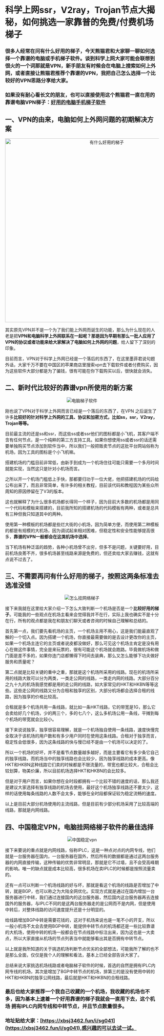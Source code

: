 # 科学上网ssr，V2ray，Trojan节点大揭秘，如何挑选一家靠普的免费/付费机场梯子

  ### 很多人经常在问有什么好用的梯子，今天熊猫君和大家聊一聊如何选择一个靠谱的电脑或手机梯子软件。谈到科学上网大家可能会联想到很火的一个词那就是VPN，新手朋友有时候会在电脑上搜索如何上外网，或者直接让熊猫君推荐个靠谱的VPN，我把自己怎么选择一个比较好的VPN思路分享给大家。

  ### 如果没有耐心看长文的朋友，也可以直接使用这个熊猫君一直在用的靠谱电脑VPN梯子：[好用的电脑手机梯子软件](https://xbsj3462.fun/i/sg041)

## 一、VPN的由来，电脑如何上外网问题的初期解决方案

<div align=center><img width="650" height="600" src="https://ss1.bdstatic.com/70cFuXSh_Q1YnxGkpoWK1HF6hhy/it/u=2924452108,712872079&fm=26&gp=0.jpg" alt="有什么好用的梯子"/></div>

  其实原先VPN并不是一个为了我们能上外网而诞生的功能，那么为什么现在的人老是把**VPN和电脑科学上外网联系在一起呢？**那是因为早期有那么一批人应用了VPN的协议或者功能来给大家解决了**电脑如何上外网的问题**，给人留下了深刻的印象。

  目前而言，VPN对于科学上外网已经是一个落后的东西了，在这里墨菲君说句题外话，大家千万不要在中国区的苹果商店里搜索vpn去下载软件或者付费购买，因为这些软件大部分都是为了骗钱，很有可能在你下载购买以后，很快就会消失。

## 二、新时代比较好的靠谱vpn所使用的新方案

<div align=center><img src="https://ss2.bdstatic.com/70cFvnSh_Q1YnxGkpoWK1HF6hhy/it/u=2735774947,3319851761&fm=15&gp=0.jpg" alt="电脑梯子软件"/></div>

  刚也说了VPN对于科学上外网而言已经是一个落后的东西了，在VPN 之后诞生了许多**比较好的针对科学上外网的工具、协议和加密方式，比如ss，ssr，V2ray，Trojan等等。**

  目前最主流的还是ss和ssr，而这些ss或者ssr他们的图标都是小飞机，其客户端不含有任何节点，是一个纯粹的第三方支持工具。如果你想使用ss或者ssr的话还需要单独购买节点添加到软件当中，所以我们一般把贩卖节点的这批平台网站俗称为机场，因为工具的图标是个小飞机嘛。

  搭建机场的门槛目前非常低，由新手到成为一个机场住往可能只需要一个多月时间就能实现，当然这只是针对小机场而言。

  之所以开一个机场门槛低上手快，那都要归功于一位大佬，他把搭建机场的代码给公布出来了，而且非常简单，有许多的相关教程，目前该代码和教程因为某些众所周知的原因停留在了V3的版本。

  这也就解释了为什么很多机场都长得同一个样子，因为目前大多数的机场都是用同一个代码和模板来搭建的，目前我所知的搭建机场的代码模板有两种，或者是总共有三种但我只知道其中的两种。

  使用第一种模板的机场都是些烂大街的小机场，因为简单方便，而使用第二种模板的都是有规模的大机场，因为调试起来相对困难，但稳定性和安全性能够提高很多，**靠谱的VPN一般都会在这类机场中选择**。

  当下机场有种泛滥的趋势，各种小机场曾不出穷，但多不是问题，关键要好用，目前机场良莠不齐，很多机场甚至线路来源是免费的，但还卖给大家去赚钱，这就有点说不过去了。

## 三、不需要再问有什么好用的梯子，按照这两条标准去选准没错

<div align=center><img src="https://ss0.bdstatic.com/70cFvHSh_Q1YnxGkpoWK1HF6hhy/it/u=1131041317,422095511&fm=26&gp=0.jpg" alt="怎么挂网络梯子"/></div>

  接下来我就在这里给大家介绍一下怎么大致判断一个机场是否是一个**比较好用的梯子**。可能我的一些观点在机场主看来会觉得我并不在行，实际上我也确实不是十分在行，所有的观点都是我在和朋友们聊天或者咨询的时候自己理解和总结的。

  首先第一点，我们要先看机场的主页，一个机场主用不用心，这是我们能最直观了解的一个切入点。因为搭建一个机场，你直接最需要做的是去设计更改你的主页，如果一个机场主连它的主页或者说皮都没做好，那么可见这个机场主肯定是没有用心在做这件事情，完全是来玩票的，很有可能这个机场就会跑路。毕竟做机场和做门面是差不多的，如果你连门店都懒得下时间去装典，那么又怎么能够下功夫做好服务和质量呢？

  第二点就是比较关键的重中之重，那就是这个机场所采用的线路。现在的机场所采用的线路大致可以分为两类，一类走公网的线路，一类走内网的线路。大部分百分之九十九的机场我感觉都是用的走公网的线路，如大家常见的HKT和HKBN等等这些。这些走公网的线路又分为合租和独享的区别，大部分机场都会选择合租的线路，因为独享的价格比较高。

  合租就是多个机场共用一条线路，就比如一条HKT线路，它的带宽是1G，那么它会卖给好几个机场，少的两三个，多的七八个，这么多机场公用一条线，平摊到每个机场的带宽就会比较小。

  接下来说说独享，独享很容易理解，就是一个机场独自使用一条线路，速度快慢完全取决于该机场的用户数和有多少用户同时在使用这条线路。合租对于独享而言，稳定性会低很多，因为这条线路的快与慢已经不是由一个机场可以决定的了。

  所以一个机场的好坏，并不是看节点数量越多越好，而是主要看它有多少条它自己的独享线路，而机场当中的独享线路也会比较少，因为独享线路的成本更高。像HKT和HKBN这种线路它们卖的时候都是不限流量的，带宽也都比较大，合租会比较划算，物美价廉，所以目前机场选择HKT和HKBN的会比较多。

  但是对于用户而言，如果你想在全时段都拥有一个比较不错的速度的话，那么我还是建议大家选择有独享线路的机场去使用，最好这个机场独享线路还不要太少，这样的话使用每条线路的人数不会太多，能够在全时段都保证较为稳定流畅的速度。

  以上是目前大部分机场使用的主流线路，但是目前有少部分机场采用了比较高端的线路，那就是内网线路。

## 四、中国稳定VPN，电脑挂网络梯子软件的最佳选择

<div align=center><img src="https://ss0.bdstatic.com/70cFvHSh_Q1YnxGkpoWK1HF6hhy/it/u=760632938,1149057238&fm=26&gp=0.jpg" alt="中国稳定vpn"/></div>

  接下来要说的重点就是内网线路，俗称IPLC，这是一种点对点的内网专线，他们就是一台服务器在国内，一台服务器在国外，然后所有的数据都是通过这两台服务器的内网直接传输，这种传输的优势非常明显，那就是它不过墙，且不会受高峰期的影响。唯一的缺点就是成本比较高，很多机场在卖IPLC的时候都是按照流量卖的。

  还有一点可以判断一个机场线路的好与坏，那就是看这个机场的线路是否增加了中转，就是BGP，也可以称之为大陆全网优化。实现方式就是通过在国内增加一台服务器进行中转，我们通过连接国内的这台服务器，然后国内这台服务器再去连接国外的服务器，与IPLC不同的是这两台服务器走的是公网而不是内网，但是使用中转后，对整体线路的访问速度提升还是十分明显的。

  给线路增加BGP中转是需要花钱的，这对于机场来说也是一笔不小的开支，所以一般小机场不太会去使用BGP中转，能提供中转节点的机场都还是一些比较靠谱的大机场，使用中转的机场一般都会在节点线路中标注出来，因为这也是一大卖点，所以大家直接从机场的节点列表当中就能够看出其是否拥有中转节点。

  以上就是我所知道的关于挑选机场判断节点优劣的全部想法，可能我所了解的也不是那么全面，仅仅是我个人的理解和看法，基本上已经全部告诉大家了。

  总结来说大家挑选机场线路或者电脑梯子软件的时候，首选的自然是拥有IPLC内网专线的机场，其次是增加了BGP中转节点的机场，排第三的是没有使用中转的HKT和HKBN的独享公网线路，最后就是HKT和HKBN的合租线路。

  ### 最后也给大家推荐一个我自己收藏的一个机场，我收藏的机场也不多，因为基本上逮着一个好用靠谱的梯子我就会一直用下去，这个机场 拥有IPLC内网专线和中转节点，并且节点数量很多。

  ### 地址贴给大家：[https://xbsj3462.fun/i/sg041](https://xbsj3462.fun/i/sg041),感兴趣的可以去试一试。
